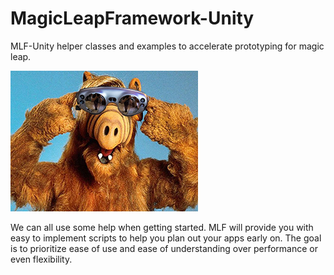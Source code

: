 # MagicLeapFramework-Unity
MLF-Unity helper classes and examples to accelerate prototyping for magic leap.

![MLF for Unity](External/ReadMe-Images/mlf.png)

We can all use some help when getting started. MLF will provide you with easy to implement scripts to help you plan out your apps early on. The goal is to prioritize ease of use and ease of understanding over performance or even flexibility.

